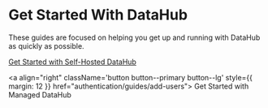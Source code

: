 # Get Started With DataHub

These guides are focused on helping you get up and running with DataHub as quickly as possible.

<p>
<a
    align="left"
    className='button button--primary button--lg'
    style={{ margin: 12 }}
    href="quickstart">
    Get Started with Self-Hosted DataHub
</a>

<a
    align="right"
    className='button button--primary button--lg'
    style={{ margin: 12 }}
    href="authentication/guides/add-users">
    Get Started with Managed DataHub
</a>
</p>